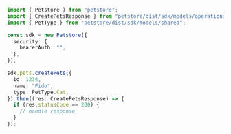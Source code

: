 <!-- Start SDK Example Usage -->


```typescript
import { Petstore } from "petstore";
import { CreatePetsResponse } from "petstore/dist/sdk/models/operations";
import { PetType } from "petstore/dist/sdk/models/shared";

const sdk = new Petstore({
  security: {
    bearerAuth: "",
  },
});

sdk.pets.createPets({
  id: 1234,
  name: "Fido",
  type: PetType.Cat,
}).then((res: CreatePetsResponse) => {
  if (res.statusCode == 200) {
    // handle response
  }
});
```
<!-- End SDK Example Usage -->